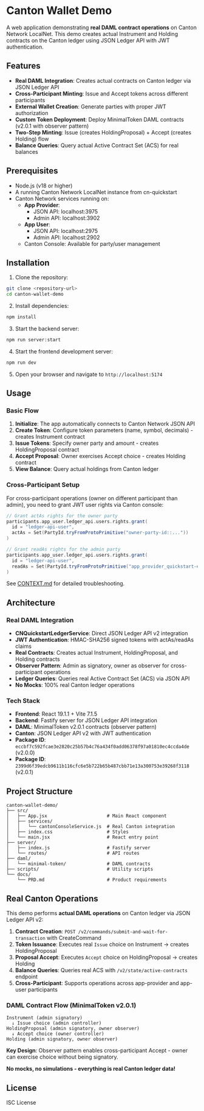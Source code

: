 # Canton Wallet Demo

A web application demonstrating **real DAML contract operations** on Canton Network LocalNet. This demo creates actual Instrument and Holding contracts on the Canton ledger using JSON Ledger API with JWT authentication.

## Features

- **Real DAML Integration**: Creates actual contracts on Canton ledger via JSON Ledger API
- **Cross-Participant Minting**: Issue and Accept tokens across different participants
- **External Wallet Creation**: Generate parties with proper JWT authorization
- **Custom Token Deployment**: Deploy MinimalToken DAML contracts (v2.0.1 with observer pattern)
- **Two-Step Minting**: Issue (creates HoldingProposal) + Accept (creates Holding) flow
- **Balance Queries**: Query actual Active Contract Set (ACS) for real balances

## Prerequisites

- Node.js (v18 or higher)
- A running Canton Network LocalNet instance from cn-quickstart
- Canton Network services running on:
  - **App Provider**:
    - JSON API: localhost:3975
    - Admin API: localhost:3902
  - **App User**:
    - JSON API: localhost:2975
    - Admin API: localhost:2902
  - Canton Console: Available for party/user management

## Installation

1. Clone the repository:
```bash
git clone <repository-url>
cd canton-wallet-demo
```

2. Install dependencies:
```bash
npm install
```

3. Start the backend server:
```bash
npm run server:start
```

4. Start the frontend development server:
```bash
npm run dev
```

5. Open your browser and navigate to `http://localhost:5174`

## Usage

### Basic Flow

1. **Initialize**: The app automatically connects to Canton Network JSON API
2. **Create Token**: Configure token parameters (name, symbol, decimals) - creates Instrument contract
3. **Issue Tokens**: Specify owner party and amount - creates HoldingProposal contract
4. **Accept Proposal**: Owner exercises Accept choice - creates Holding contract
5. **View Balance**: Query actual holdings from Canton ledger

### Cross-Participant Setup

For cross-participant operations (owner on different participant than admin), you need to grant JWT user rights via Canton console:

```scala
// Grant actAs rights for the owner party
participants.app_user.ledger_api.users.rights.grant(
  id = "ledger-api-user",
  actAs = Set(PartyId.tryFromProtoPrimitive("owner-party-id::..."))
)

// Grant readAs rights for the admin party
participants.app_user.ledger_api.users.rights.grant(
  id = "ledger-api-user",
  readAs = Set(PartyId.tryFromProtoPrimitive("app_provider_quickstart-e-1::..."))
)
```

See [CONTEXT.md](./CONTEXT.md) for detailed troubleshooting.

## Architecture

### Real DAML Integration
- **CNQuickstartLedgerService**: Direct JSON Ledger API v2 integration
- **JWT Authentication**: HMAC-SHA256 signed tokens with actAs/readAs claims
- **Real Contracts**: Creates actual Instrument, HoldingProposal, and Holding contracts
- **Observer Pattern**: Admin as signatory, owner as observer for cross-participant operations
- **Ledger Queries**: Queries real Active Contract Set (ACS) via JSON API
- **No Mocks**: 100% real Canton ledger operations

### Tech Stack
- **Frontend**: React 19.1.1 + Vite 7.1.5
- **Backend**: Fastify server for JSON Ledger API integration
- **DAML**: MinimalToken v2.0.1 contracts (observer pattern)
- **Canton**: JSON Ledger API v2 with JWT authentication
- **Package ID**: `eccbf7c592fcae3e2820c25b57b4c76a434f0add06378f97a01810ec4ccda4de` (v2.0.0)
- **Package ID**: `2399d6f39edcb9611b116cfc6e5b722b65b487cbb71e13a300753e39268f3118` (v2.0.1)

## Project Structure

```
canton-wallet-demo/
├── src/
│   ├── App.jsx                      # Main React component
│   ├── services/
│   │   └── cantonConsoleService.js  # Real Canton integration
│   ├── index.css                    # Styles
│   └── main.jsx                     # React entry point
├── server/
│   ├── index.js                     # Fastify server
│   └── routes/                      # API routes
├── daml/
│   └── minimal-token/               # DAML contracts
├── scripts/                         # Utility scripts
└── docs/
    └── PRD.md                       # Product requirements
```

## Real Canton Operations

This demo performs **actual DAML operations** on Canton ledger via JSON Ledger API v2:

1. **Contract Creation**: `POST /v2/commands/submit-and-wait-for-transaction` with CreateCommand
2. **Token Issuance**: Executes real `Issue` choice on Instrument → creates HoldingProposal
3. **Proposal Accept**: Executes `Accept` choice on HoldingProposal → creates Holding
4. **Balance Queries**: Queries real ACS with `/v2/state/active-contracts` endpoint
5. **Cross-Participant**: Supports operations across app-provider and app-user participants

### DAML Contract Flow (MinimalToken v2.0.1)

```
Instrument (admin signatory)
  ↓ Issue choice (admin controller)
HoldingProposal (admin signatory, owner observer)
  ↓ Accept choice (owner controller)
Holding (admin signatory, owner observer)
```

**Key Design**: Observer pattern enables cross-participant Accept - owner can exercise choice without being signatory.

**No mocks, no simulations - everything is real Canton ledger data!**

## License

ISC License